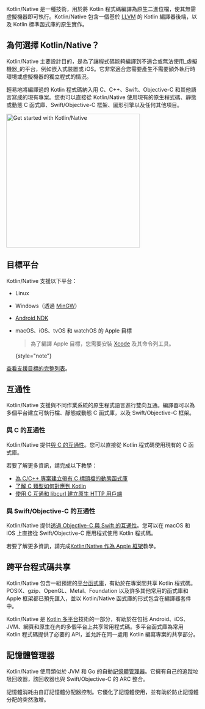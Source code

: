 [//]: # (title: Kotlin/Native)

Kotlin/Native 是一種技術，用於將 Kotlin 程式碼編譯為原生二進位檔，使其無需虛擬機器即可執行。Kotlin/Native 包含一個基於 [LLVM](https://llvm.org/) 的 Kotlin 編譯器後端，以及 Kotlin 標準函式庫的原生實作。

## 為何選擇 Kotlin/Native？

Kotlin/Native 主要設計目的，是為了讓程式碼能夠編譯到不適合或無法使用_虛擬機器_的平台，例如嵌入式裝置或 iOS。它非常適合您需要產生不需要額外執行時環境或虛擬機器的獨立程式的情況。

輕易地將編譯過的 Kotlin 程式碼納入用 C、C++、Swift、Objective-C 和其他語言寫成的現有專案。您也可以直接從 Kotlin/Native 使用現有的原生程式碼、靜態或動態 C 函式庫、Swift/Objective-C 框架、圖形引擎以及任何其他項目。

<a href="native-get-started.md"><img src="native-get-started-button.svg" width="350" alt="Get started with Kotlin/Native" style="block"/></a>

## 目標平台

Kotlin/Native 支援以下平台：

* Linux
* Windows（透過 [MinGW](https://www.mingw-w64.org/)）
* [Android NDK](https://developer.android.com/ndk)
* macOS、iOS、tvOS 和 watchOS 的 Apple 目標

  > 為了編譯 Apple 目標，您需要安裝 [Xcode](https://apps.apple.com/us/app/xcode/id497799835) 及其命令列工具。
  >
  {style="note"}

[查看支援目標的完整列表](native-target-support.md)。

## 互通性

Kotlin/Native 支援與不同作業系統的原生程式語言進行雙向互通。編譯器可以為多個平台建立可執行檔、靜態或動態 C 函式庫，以及 Swift/Objective-C 框架。

### 與 C 的互通性

Kotlin/Native 提供[與 C 的互通性](native-c-interop.md)。您可以直接從 Kotlin 程式碼使用現有的 C 函式庫。

若要了解更多資訊，請完成以下教學：

* [為 C/C++ 專案建立帶有 C 標頭檔的動態函式庫](native-dynamic-libraries.md)
* [了解 C 類型如何對應到 Kotlin](mapping-primitive-data-types-from-c.md)
* [使用 C 互通和 libcurl 建立原生 HTTP 用戶端](native-app-with-c-and-libcurl.md)

### 與 Swift/Objective-C 的互通性

Kotlin/Native 提供[透過 Objective-C 與 Swift 的互通性](native-objc-interop.md)。您可以在 macOS 和 iOS 上直接從 Swift/Objective-C 應用程式使用 Kotlin 程式碼。

若要了解更多資訊，請完成[Kotlin/Native 作為 Apple 框架](apple-framework.md)教學。

## 跨平台程式碼共享

Kotlin/Native 包含一組預建的[平台函式庫](native-platform-libs.md)，有助於在專案間共享 Kotlin 程式碼。POSIX、gzip、OpenGL、Metal、Foundation 以及許多其他常用的函式庫和 Apple 框架都已預先匯入，並以 Kotlin/Native 函式庫的形式包含在編譯器套件中。

Kotlin/Native 是 [Kotlin 多平台](https://www.jetbrains.com/help/kotlin-multiplatform-dev/get-started.html)技術的一部分，有助於在包括 Android、iOS、JVM、網頁和原生在內的多個平台上共享常用程式碼。多平台函式庫為常用 Kotlin 程式碼提供了必要的 API，並允許在同一處用 Kotlin 編寫專案的共享部分。

## 記憶體管理器

Kotlin/Native 使用類似於 JVM 和 Go 的自動[記憶體管理器](native-memory-manager.md)。它擁有自己的追蹤垃圾回收器，該回收器也與 Swift/Objective-C 的 ARC 整合。

記憶體消耗由自訂記憶體分配器控制。它優化了記憶體使用，並有助於防止記憶體分配的突然激增。